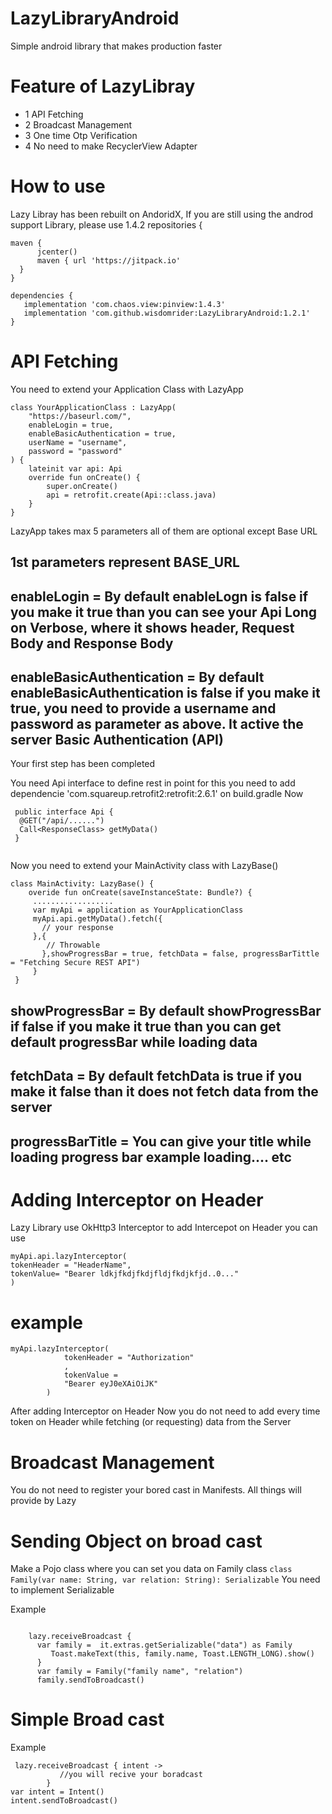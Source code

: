 # LazyLibraryAndroid


 Simple android library that makes production faster
 
 # Feature of LazyLibray
 - 1 API Fetching 
 - 2 Broadcast Management
 - 3 One time Otp Verification
 - 4 No need to make RecyclerView Adapter
 
 
 # How to use 
 
 Lazy Libray has been rebuilt on AndoridX, If you are still using the androd support Library, please use 1.4.2 
 repositories {
  ```
  maven {
        jcenter()
        maven { url 'https://jitpack.io'
    }
}
```
```
dependencies {
   implementation 'com.chaos.view:pinview:1.4.3'
   implementation 'com.github.wisdomrider:LazyLibraryAndroid:1.2.1' 
}
```


# API Fetching
You need to extend your Application Class with LazyApp
```
class YourApplicationClass : LazyApp(
    "https://baseurl.com/",
    enableLogin = true,
    enableBasicAuthentication = true,
    userName = "username",
    password = "password"
) {
    lateinit var api: Api
    override fun onCreate() {
        super.onCreate()
        api = retrofit.create(Api::class.java)
    }
}
```

 LazyApp takes max 5 parameters all of them are optional except Base URL
 
## 1st  parameters represent BASE_URL 
 
 ## enableLogin = By default enableLogn is false if you make it true than you can see your Api Long on Verbose, where it   shows  header, Request Body and Response Body
 
 ## enableBasicAuthentication = By default enableBasicAuthentication is false if you make it true, you need to provide a username and password as parameter as above. It active the server Basic Authentication (API)
 
Your first step has been completed

You need Api interface to define rest in point for this you need to add dependencie 'com.squareup.retrofit2:retrofit:2.6.1' on build.gradle
Now
```
 public interface Api {
  @GET("/api/......")
  Call<ResponseClass> getMyData()
 }
 
```
Now you need to extend your MainActivity class with LazyBase()
```
class MainActivity: LazyBase() {
    overide fun onCreate(saveInstanceState: Bundle?) {
     ..................
     var myApi = application as YourApplicationClass 
     myApi.api.getMyData().fetch({
       // your response      
     },{
        // Throwable  
       },showProgressBar = true, fetchData = false, progressBarTittle = "Fetching Secure REST API")
     }
 }
 ```
## showProgressBar = By default showProgressBar if false if you make it true than you can get default progressBar while  loading data  
  
## fetchData = By default fetchData is true if you make it false than it does not fetch data from the server
 
## progressBarTitle = You can give your title while loading progress bar example loading.... etc


# Adding Interceptor on Header
Lazy Library use OkHttp3 Interceptor to add Intercepot on Header you can use
```
myApi.api.lazyInterceptor(
tokenHeader = "HeaderName",
tokenValue= "Bearer ldkjfkdjfkdjfldjfkdjkfjd..0..."
)
```
# example
```
myApi.lazyInterceptor(
            tokenHeader = "Authorization"
            ,
            tokenValue =
            "Bearer eyJ0eXAiOiJK"
        )
```     
After adding Interceptor on Header Now you do not need to add every time token on Header while fetching (or requesting) data from the Server


# Broadcast Management
 You do not need to register your bored cast in Manifests. All things will provide by Lazy
 
 # Sending Object on broad cast
  Make a Pojo class where you can set you data on Family class
  `
  class Family(var name: String, var relation: String): Serializable
  `
  You need to implement Serializable
  
  Example
  ```

      lazy.receiveBroadcast {
        var family =  it.extras.getSerializable("data") as Family
           Toast.makeText(this, family.name, Toast.LENGTH_LONG).show()
        }
        var family = Family("family name", "relation")
        family.sendToBroadcast()
```
        
# Simple Broad cast
Example
```
 lazy.receiveBroadcast { intent ->
           //you will recive your boradcast
        }
var intent = Intent()
intent.sendToBroadcast()
```
